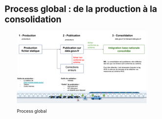 # Process global : de la production à la consolidation

<figure><img src="../../../.gitbook/assets/processglobal.png" alt=""><figcaption><p>Process global </p></figcaption></figure>

